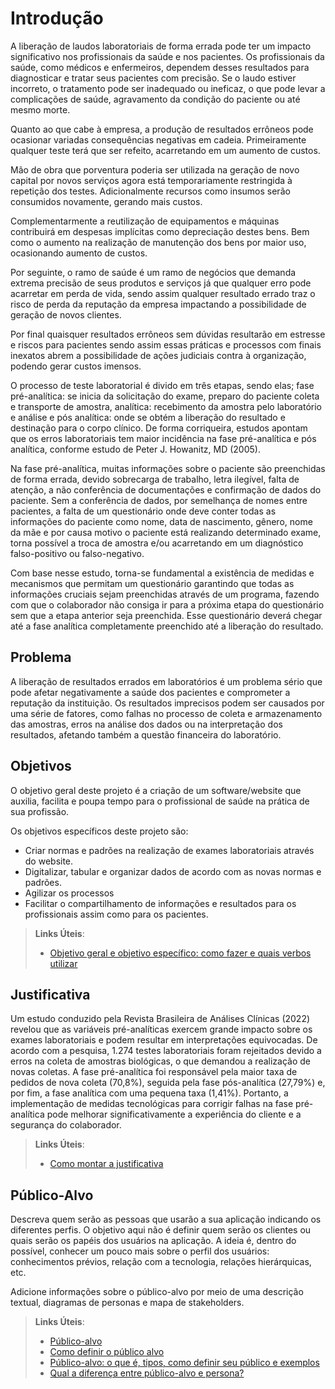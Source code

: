 # Introdução

A liberação de laudos laboratoriais de forma errada pode ter um impacto significativo nos profissionais da saúde e nos pacientes. Os profissionais da saúde, como médicos e enfermeiros, dependem desses resultados para diagnosticar e tratar seus pacientes com precisão. Se o laudo estiver incorreto, o tratamento pode ser inadequado ou ineficaz, o que pode levar a complicações de saúde, agravamento da condição do paciente ou até mesmo morte. 

Quanto ao que cabe à empresa, a produção de resultados errôneos pode ocasionar variadas consequências negativas em cadeia. Primeiramente qualquer teste terá que ser refeito, acarretando em um aumento de custos. 

Mão de obra que porventura poderia ser utilizada na geração de novo capital por novos serviços agora está temporariamente restringida à repetição dos testes. Adicionalmente recursos como insumos serão consumidos novamente, gerando mais custos. 

Complementarmente a reutilização de equipamentos e máquinas contribuirá em despesas implícitas como depreciação destes bens. Bem como o aumento na realização de manutenção dos bens por maior uso, ocasionando aumento de custos.

Por seguinte, o ramo de saúde é um ramo de negócios que demanda extrema precisão de seus produtos e serviços já que qualquer erro pode acarretar em perda de vida, sendo assim qualquer resultado errado traz o risco de perda da reputação da empresa impactando a possibilidade de geração de novos clientes.

Por final quaisquer resultados errôneos sem dúvidas resultarão em estresse e riscos para pacientes sendo assim essas práticas e processos com finais inexatos abrem a possibilidade de ações judiciais contra à organização, podendo gerar custos imensos. 

O processo de teste laboratorial é divido em três etapas, sendo elas; fase pré-analítica: se inicia da solicitação do exame, preparo do paciente coleta e transporte de amostra, analítica: recebimento da amostra pelo laboratório e análise e pós analítica: onde se obtém a liberação do resultado e destinação para o corpo clínico. De forma corriqueira, estudos apontam que os erros laboratoriais tem maior incidência na fase pré-analítica e pós analítica, conforme estudo de Peter J. Howanitz, MD (2005).

Na fase pré-analítica, muitas informações sobre o paciente são preenchidas de forma errada, devido sobrecarga de trabalho, letra ilegível, falta de atenção, a não conferência de documentações e confirmação de dados do paciente. Sem a conferência de dados, por semelhança de nomes entre pacientes, a falta de um questionário onde deve conter todas as informações do paciente como nome, data de nascimento, gênero, nome da mãe e por causa motivo o paciente está realizando determinado exame, torna possível a troca de amostra e/ou acarretando em um diagnóstico falso-positivo ou falso-negativo.

Com base nesse estudo, torna-se fundamental a existência de medidas e mecanismos que permitam um questionário garantindo que todas as informações cruciais sejam preenchidas através de um programa, fazendo com que o colaborador não consiga ir para a próxima etapa do questionário sem que a etapa anterior seja preenchida. Esse questionário deverá chegar até a fase analítica completamente preenchido até a liberação do resultado.


## Problema
A liberação de resultados errados em laboratórios é um problema sério que pode afetar negativamente a saúde dos pacientes e comprometer a reputação da instituição. Os resultados imprecisos podem ser causados por uma série de fatores, como falhas no processo de coleta e armazenamento das amostras, erros na análise dos dados ou na interpretação dos resultados, afetando também a questão financeira do laboratório.

## Objetivos

O objetivo geral deste projeto é a criação de um software/website que auxilia, facilita e poupa tempo para o profissional de saúde na prática de sua profissão. 

Os objetivos específicos deste projeto são:

- Criar normas e padrões na realização de exames laboratoriais através do website.
- Digitalizar, tabular e organizar dados de acordo com as novas normas e padrões.
- Agilizar os processos
- Facilitar o compartilhamento de informações e resultados para os profissionais assim como para os pacientes. 

 
> **Links Úteis**:
> - [Objetivo geral e objetivo específico: como fazer e quais verbos utilizar](https://blog.mettzer.com/diferenca-entre-objetivo-geral-e-objetivo-especifico/)

## Justificativa

Um estudo conduzido pela Revista Brasileira de Análises Clínicas (2022) revelou que as variáveis pré-analíticas exercem grande impacto sobre os exames laboratoriais e podem resultar em interpretações equivocadas. De acordo com a pesquisa, 1.274 testes laboratoriais foram rejeitados devido a erros na coleta de amostras biológicas, o que demandou a realização de novas coletas. A fase pré-analítica foi responsável pela maior taxa de pedidos de nova coleta (70,8%), seguida pela fase pós-analítica (27,79%) e, por fim, a fase analítica com uma pequena taxa (1,41%). Portanto, a implementação de medidas tecnológicas para corrigir falhas na fase pré-analítica pode melhorar significativamente a experiência do cliente e a segurança do colaborador.

> **Links Úteis**:
> - [Como montar a justificativa](https://guiadamonografia.com.br/como-montar-justificativa-do-tcc/)

## Público-Alvo

Descreva quem serão as pessoas que usarão a sua aplicação indicando os diferentes perfis. O objetivo aqui não é definir quem serão os clientes ou quais serão os papéis dos usuários na aplicação. A ideia é, dentro do possível, conhecer um pouco mais sobre o perfil dos usuários: conhecimentos prévios, relação com a tecnologia, relações
hierárquicas, etc.

Adicione informações sobre o público-alvo por meio de uma descrição textual, diagramas de personas e mapa de stakeholders.

> **Links Úteis**:
> - [Público-alvo](https://blog.hotmart.com/pt-br/publico-alvo/)
> - [Como definir o público alvo](https://exame.com/pme/5-dicas-essenciais-para-definir-o-publico-alvo-do-seu-negocio/)
> - [Público-alvo: o que é, tipos, como definir seu público e exemplos](https://klickpages.com.br/blog/publico-alvo-o-que-e/)
> - [Qual a diferença entre público-alvo e persona?](https://rockcontent.com/blog/diferenca-publico-alvo-e-persona/)
